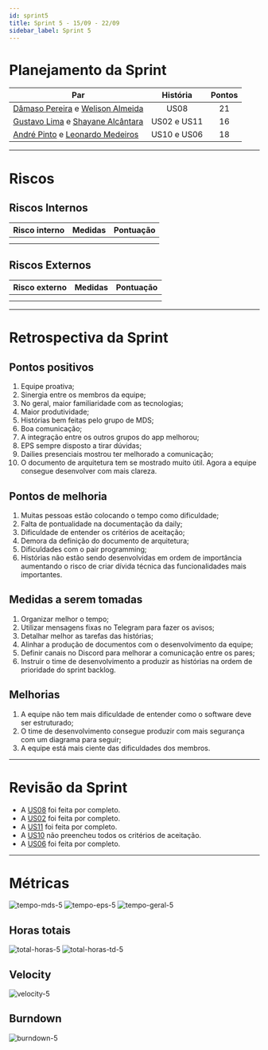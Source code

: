 ```yaml
---
id: sprint5
title: Sprint 5 - 15/09 - 22/09
sidebar_label: Sprint 5
---
```


# Planejamento da Sprint
|Par|História|Pontos|
|---|:------:|:----:|
|[Dâmaso Pereira](https://github.com/orgs/fga-eps-mds/people/juniopereirab) e [Welison Almeida](https://github.com/orgs/fga-eps-mds/people/WelisonR)|US08|21|
|[Gustavo Lima](https://github.com/orgs/fga-eps-mds/people/gustavolima00) e [Shayane Alcântara](https://github.com/orgs/fga-eps-mds/people/shayanealcantara)|US02 e US11|16|
|[André Pinto](https://github.com/orgs/fga-eps-mds/people/andrelucax) e [Leonardo Medeiros](https://github.com/orgs/fga-eps-mds/people/leomedeiros1)|US10 e US06|18|

-------------------------------------------------------------------------------
# Riscos
## Riscos Internos
|Risco interno|Medidas|Pontuação|
|:------------|:------|:-------:|
| | | |
| | | |

## Riscos Externos
|Risco externo|Medidas|Pontuação|
|:------------|:------|:-------:|
| | | |
| | | |

-------------------------------------------------------------------------------
# Retrospectiva da Sprint
## Pontos positivos
1. Equipe proativa;
2. Sinergia entre os membros da equipe;
3. No geral, maior familiaridade com as tecnologias;
4. Maior produtividade;
5. Histórias bem feitas pelo grupo de MDS;
6. Boa comunicação;
7. A integração entre os outros grupos do app melhorou;
8. EPS sempre disposto a tirar dúvidas;
9. Dailies presenciais mostrou ter melhorado a comunicação;
10. O documento de arquitetura tem se mostrado muito útil. Agora a equipe consegue desenvolver com mais clareza.

## Pontos de melhoria
1. Muitas pessoas estão colocando o tempo como dificuldade;
2. Falta de pontualidade na documentação da daily;
3. Dificuldade de entender os critérios de aceitação;
4. Demora da definição do documento de arquitetura;
5. Dificuldades com o pair programming;
6. Histórias não estão sendo desenvolvidas em ordem de importância aumentando o risco de criar dívida técnica das funcionalidades mais importantes.

## Medidas a serem tomadas
1. Organizar melhor o tempo;
2. Utilizar mensagens fixas no Telegram para fazer os avisos;
3. Detalhar melhor as tarefas das histórias;
4. Alinhar a produção de documentos com o desenvolvimento da equipe;
5. Definir canais no Discord para melhorar a comunicação entre os pares;
6. Instruir o time de desenvolvimento a produzir as histórias na ordem de prioridade do sprint backlog.

## Melhorias
1. A equipe não tem mais dificuldade de entender como o software deve ser estruturado;
2. O time de desenvolvimento consegue produzir com mais segurança com um diagrama para seguir;
3. A equipe está mais ciente das dificuldades dos membros.

-------------------------------------------------------------------------------
# Revisão da Sprint
* A [US08](https://github.com/fga-eps-mds/2018.2-iFood/issues/46) foi feita por completo.
* A [US02](https://github.com/fga-eps-mds/2018.2-iFood/issues/40) foi feita por completo.
* A [US11](https://github.com/fga-eps-mds/2018.2-iFood/issues/83) foi feita por completo.
* A [US10](https://github.com/fga-eps-mds/2018.2-iFood/issues/48) não preencheu todos os critérios de aceitação.
* A [US06](https://github.com/fga-eps-mds/2018.2-iFood/issues/44) foi feita por completo.
-------------------------------------------------------------------------------
# Métricas
![tempo-mds-5](assets/sprints/tempo-mds-5.png)
![tempo-eps-5](assets/sprints/tempo-eps-5.png)
![tempo-geral-5](assets/sprints/tempo-geral-5.png)

## Horas totais
![total-horas-5](assets/sprints/total-horas-5.png)
![total-horas-td-5](assets/sprints/total-horas-td-5.png)

## Velocity
![velocity-5](assets/sprints/velocity-5.png)

## Burndown
![burndown-5](assets/sprints/burndown-5.png)